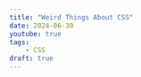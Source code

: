 ```yaml
---
title: "Weird Things About CSS"
date: 2024-06-30
youtube: true
tags:
	- CSS
draft: true
---
```


<lite-youtube videoid="z8AuhLf2uxQ"></lite-youtube>
